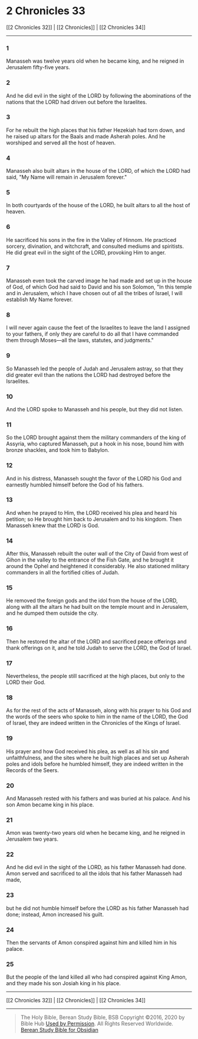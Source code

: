 # 2 Chronicles 33

[[2 Chronicles 32]] | [[2 Chronicles]] | [[2 Chronicles 34]]

---

### 1
Manasseh was twelve years old when he became king, and he reigned in Jerusalem fifty-five years.

### 2
And he did evil in the sight of the LORD by following the abominations of the nations that the LORD had driven out before the Israelites.

### 3
For he rebuilt the high places that his father Hezekiah had torn down, and he raised up altars for the Baals and made Asherah poles. And he worshiped and served all the host of heaven.

### 4
Manasseh also built altars in the house of the LORD, of which the LORD had said, "My Name will remain in Jerusalem forever."

### 5
In both courtyards of the house of the LORD, he built altars to all the host of heaven.

### 6
He sacrificed his sons in the fire in the Valley of Hinnom. He practiced sorcery, divination, and witchcraft, and consulted mediums and spiritists. He did great evil in the sight of the LORD, provoking Him to anger.

### 7
Manasseh even took the carved image he had made and set up in the house of God, of which God had said to David and his son Solomon, "In this temple and in Jerusalem, which I have chosen out of all the tribes of Israel, I will establish My Name forever.

### 8
I will never again cause the feet of the Israelites to leave the land I assigned to your fathers, if only they are careful to do all that I have commanded them through Moses—all the laws, statutes, and judgments."

### 9
So Manasseh led the people of Judah and Jerusalem astray, so that they did greater evil than the nations the LORD had destroyed before the Israelites.

### 10
And the LORD spoke to Manasseh and his people, but they did not listen.

### 11
So the LORD brought against them the military commanders of the king of Assyria, who captured Manasseh, put a hook in his nose, bound him with bronze shackles, and took him to Babylon.

### 12
And in his distress, Manasseh sought the favor of the LORD his God and earnestly humbled himself before the God of his fathers.

### 13
And when he prayed to Him, the LORD received his plea and heard his petition; so He brought him back to Jerusalem and to his kingdom. Then Manasseh knew that the LORD is God.

### 14
After this, Manasseh rebuilt the outer wall of the City of David from west of Gihon in the valley to the entrance of the Fish Gate, and he brought it around the Ophel and heightened it considerably. He also stationed military commanders in all the fortified cities of Judah.

### 15
He removed the foreign gods and the idol from the house of the LORD, along with all the altars he had built on the temple mount and in Jerusalem, and he dumped them outside the city.

### 16
Then he restored the altar of the LORD and sacrificed peace offerings and thank offerings on it, and he told Judah to serve the LORD, the God of Israel.

### 17
Nevertheless, the people still sacrificed at the high places, but only to the LORD their God.

### 18
As for the rest of the acts of Manasseh, along with his prayer to his God and the words of the seers who spoke to him in the name of the LORD, the God of Israel, they are indeed written in the Chronicles of the Kings of Israel.

### 19
His prayer and how God received his plea, as well as all his sin and unfaithfulness, and the sites where he built high places and set up Asherah poles and idols before he humbled himself, they are indeed written in the Records of the Seers.

### 20
And Manasseh rested with his fathers and was buried at his palace. And his son Amon became king in his place.

### 21
Amon was twenty-two years old when he became king, and he reigned in Jerusalem two years.

### 22
And he did evil in the sight of the LORD, as his father Manasseh had done. Amon served and sacrificed to all the idols that his father Manasseh had made,

### 23
but he did not humble himself before the LORD as his father Manasseh had done; instead, Amon increased his guilt.

### 24
Then the servants of Amon conspired against him and killed him in his palace.

### 25
But the people of the land killed all who had conspired against King Amon, and they made his son Josiah king in his place.

---

[[2 Chronicles 32]] | [[2 Chronicles]] | [[2 Chronicles 34]]

---

> The Holy Bible, Berean Study Bible, BSB
> Copyright &copy;2016, 2020 by Bible Hub
> [Used by Permission](https://berean.bible/terms.htm). All Rights Reserved Worldwide.
> [Berean Study Bible for Obsidian](https://github.com/gapmiss/berean-study-bible-for-obsidian)</small>

